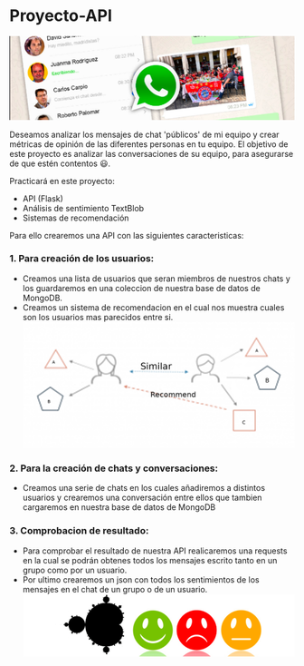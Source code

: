 # Proyecto-API
![FotoPortada](https://raw.githubusercontent.com/bersuan/Proyecto-API/master/input/foto-proyecto.jpg)

Deseamos analizar los mensajes de chat 'públicos' de mi equipo y crear métricas de opinión
de las diferentes personas en tu equipo. El objetivo de este proyecto es analizar las conversaciones de su equipo,
para asegurarse de que estén contentos 😃.

Practicará en este proyecto:

- API (Flask)
- Análisis de sentimiento TextBlob
- Sistemas de recomendación

Para ello crearemos una API con las siguientes caracteristicas:

### 1. Para creación de los usuarios:

  - Creamos una lista de usuarios que seran miembros de nuestros chats y los guardaremos en una coleccion de nuestra base de datos de MongoDB.
  - Creamos un sistema de recomendacion en el cual nos muestra cuales son los usuarios mas parecidos entre si.
  ![FotoRecomendacion](https://raw.githubusercontent.com/bersuan/Proyecto-API/master/input/1_yYFoZKYpp7MT_iAqoE1lRw.png)

### 2. Para la creación de chats y conversaciones:

  - Creamos una serie de chats en los cuales añadiremos a distintos usuarios y crearemos una conversación entre ellos que tambien cargaremos en nuestra base de datos de MongoDB
  
### 3. Comprobacion de resultado:

  - Para comprobar el resultado de nuestra API realicaremos una requests en la cual se podrán obtenes todos los mensajes escrito tanto en un grupo como por un usuario.
  - Por ultimo crearemos un json con todos los sentimientos de los mensajes en el chat de un grupo o de un usuario.
  ![FotoFinal](https://raw.githubusercontent.com/bersuan/Proyecto-API/master/input/textBlob.jpg)

